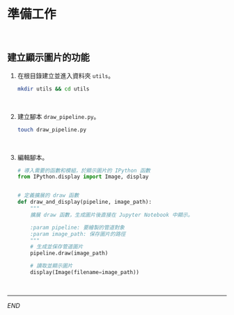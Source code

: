 # 準備工作

<br>

## 建立顯示圖片的功能

1. 在根目錄建立並進入資料夾 `utils`。

    ```bash
    mkdir utils && cd utils
    ```

<br>

2. 建立腳本 `draw_pipeline.py`。

    ```bash
    touch draw_pipeline.py
    ```

<br>

3. 編輯腳本。

    ```python
    # 導入需要的函數和模組，於顯示圖片的 IPython 函數
    from IPython.display import Image, display


    # 定義擴展的 draw 函數
    def draw_and_display(pipeline, image_path):
        """
        擴展 draw 函數，生成圖片後直接在 Jupyter Notebook 中顯示。

        :param pipeline: 要繪製的管道對象
        :param image_path: 保存圖片的路徑
        """
        # 生成並保存管道圖片
        pipeline.draw(image_path)

        # 讀取並顯示圖片
        display(Image(filename=image_path))
    ```

<br>

___

_END_